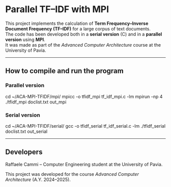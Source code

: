 # Parallel TF–IDF with MPI

This project implements the calculation of **Term Frequency–Inverse Document Frequency (TF–IDF)** for a large corpus of text documents.  
The code has been developed both in a **serial version** (C) and in a **parallel version** using **MPI**.  
It was made as part of the *Advanced Computer Architecture* course at the University of Pavia.

------------------------------------------------------------
How to compile and run the program
------------------------------------------------------------

### Parallel version
cd ~/ACA-MPI-TFIDF/mpi/
mpicc -o tfidf_mpi tf_idf_mpi.c -lm
mpirun -np 4 ./tfidf_mpi doclist.txt out_mpi

### Serial version
cd ~/ACA-MPI-TFIDF/serial/
gcc -o tfidf_serial tf_idf_serial.c -lm
./tfidf_serial doclist.txt out_serial

------------------------------------------------------------
Developers
------------------------------------------------------------

Raffaele Cammi – Computer Engineering student at the University of Pavia.

This project was developed for the course *Advanced Computer Architecture* (A.Y. 2024–2025).

